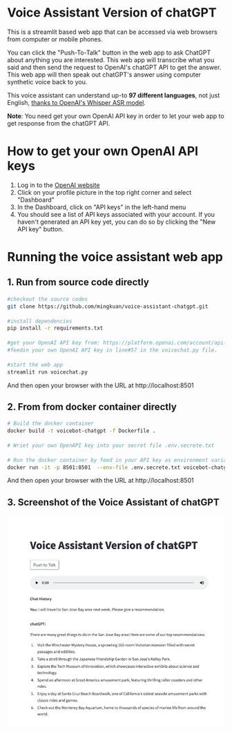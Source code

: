 # Voice Assistant Version of chatGPT

This is a streamlit based web app that can be accessed via web browsers from computer or mobile phones.

You can click the "Push-To-Talk" button in the web app to ask ChatGPT about anything you are interested. This web app will transcribe what you said and then send the request to OpenAI's chatGPT API to get the answer. This web app will then speak out chatGPT's answer using computer synthetic voice back to you.

This voice assistant can understand up-to **97 different languages**, not just English, [thanks to OpenAI's Whisper ASR model](https://github.com/openai/whisper). 

**Note**:
You need get your own OpenAI API key in order to let your web app to get response from the chatGPT API.

# How to get your own OpenAI API keys
1. Log in to the [OpenAI website](https://openai.com/)
2. Click on your profile picture in the top right corner and select "Dashboard"
3. In the Dashboard, click on "API keys" in the left-hand menu
4. You should see a list of API keys associated with your account. If you haven't generated an API key yet, you can do so by clicking the "New API key" button.

# Running the voice assistant web app

## 1. Run from source code directly
```bash
#checkout the source codes
git clone https://github.com/mingkuan/voice-assistant-chatgpt.git

#install dependencies
pip install -r requirements.txt

#get your OpenAI API key from: https://platform.openai.com/account/api-keys 
#feedin your own OpenAI API key in line#57 in the voicechat.py file.

#start the web app
streamlit run voicechat.py
```
And then open your browser with the URL at http://localhost:8501


## 2. From from docker container directly

```bash
# Build the docker container
docker build -t voicebot-chatgpt -f Dockerfile .

# Wriet your own OpenAPI key into your secret file .env.secrete.txt

# Run the docker container by feed in your API key as environment variable
docker run -it -p 8501:8501  --env-file .env.secrete.txt voicebot-chatgpt
```
And then open your browser with the URL at http://localhost:8501

## 3. Screenshot of the Voice Assistant of chatGPT

![Screenshot of the Voice Assistant Web App](./VoiceAssistantchatGPT.png)
